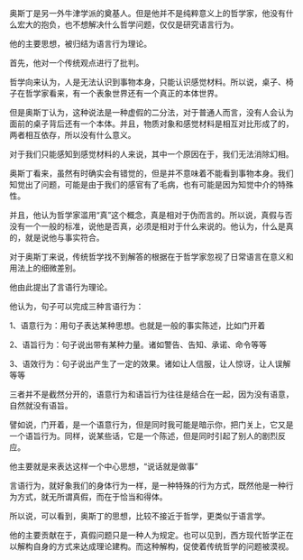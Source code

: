 <p data-pid="e_XG06cJ">奥斯丁是另一外牛津学派的奠基人。但是他并不是纯粹意义上的哲学家，他没有什么宏大的抱负，也不想解决什么哲学问题，仅仅是研究语言行为。</p><p data-pid="GPHPtZrW">他的主要思想，被归结为语言行为理论。</p><p data-pid="jroRKBw1">首先，他对一个传统观点进行了批判。</p><p data-pid="MftWzPh0">哲学向来认为，人是无法认识到事物本身，只能认识感觉材料。所以说，桌子、椅子在哲学家看来，有一个表象世界还有一个真正的本体世界。</p><p data-pid="XFKsJ_e4">但是奥斯丁认为，这种说法是一种虚假的二分法，对于普通人而言，没有人会认为面前的桌子背后还有一个本体。并且，物质对象和感觉材料是相互对比形成了的，两者相互依存，所以没有什么意义。</p><p data-pid="syks-O_r">对于我们只能感知到感觉材料的人来说，其中一个原因在于，我们无法消除幻相。</p><p data-pid="XVHy1GjB">奥斯丁看来，虽然有时确实会有错觉的，但是并不意味着不能看到事物本身。我们知觉出了问题，可能是由于我们的感官有了毛病，也有可能是因为知觉中介的特殊性。</p><p data-pid="mMIo3kgS">并且，他认为哲学家滥用“真”这个概念，真是相对于伪而言的。所以说，真假与否没有一个一般的标准，说他是否真，必须是相对于什么来说的。他认为，什么是真的，就是说他与事实符合。</p><p data-pid="8tQF7NmS">对于奥斯丁来说，传统哲学找不到解答的根据在于哲学家忽视了日常语言在意义和用法上的细微差别。</p><p data-pid="q7Oh79tK">他由此提出了言语行为理论。</p><p data-pid="m2nUikGS">他认为，句子可以完成三种言语行为：</p><p data-pid="yJhL3Z1V">1、语意行为：用句子表达某种思想。也就是一般的事实陈述，比如门开着</p><p data-pid="xd2mCO2S">2、语旨行为：句子说出带有某种力量。诸如警告、告知、承诺、命令等等</p><p data-pid="crj8uKh0">3、语效行为：句子说出产生了一定的效果。诸如让人信服，让人惊讶，让人误解等等</p><p data-pid="JQIKL9-p">三者并不是截然分开的，语意行为和语旨行为往往是结合在一起，因为没有语意，自然就没有语旨。</p><p data-pid="TLve2EU7">譬如说，门开着，是一个语意行为，但是同时我可能是暗示你，把门关上，它又是一个语旨行为。同样，说某些话，它是一个陈述，但是同时引起了别人的剧烈反应。</p><p data-pid="RWmjaGic">他主要就是来表达这样一个中心思想，“说话就是做事”</p><p data-pid="v5RMxxZo">言语行为，就好象我们的身体行为一样，是一种特殊的行为方式，既然他是一种行为方式，就无所谓真假，而在于恰当和得体。</p><p data-pid="Uj2Ycs-h">所以说，可以看到，奥斯丁的思想，比较不接近于哲学，更类似于语言学。</p><p data-pid="U8xQRHXP">他的主要贡献在于，真假问题只是一种人为规定。也可以见到，西方现代哲学正在以解构自身的方式来达成理论建构。而这种解构，促使着传统哲学的问题被漠视。</p>